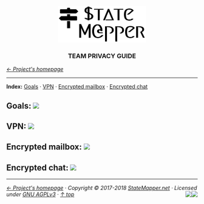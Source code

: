 <div align="center" id="top">
	<a href="https://github.com/StateMapper/StateMapper#top" title="Go to the project's homepage"><img src="https://github.com/StateMapper/StateMapper/blob/master/documentation/logo/logo-manuals.png" /></a><br>
	<h3 align="center">TEAM PRIVACY GUIDE</h3>
</div>

*[&larr; Project's homepage](https://github.com/StateMapper/StateMapper#top)*

-----


**Index:** [Goals](#goals) · [VPN](#vpn) · [Encrypted mailbox](#encrypted-mailbox) · [Encrypted chat](#encrypted-chat)

## Goals: <img src="https://img.shields.io/badge/state-draft-red.svg?style=flat-square" />

## VPN: <img src="https://img.shields.io/badge/state-draft-red.svg?style=flat-square" />

## Encrypted mailbox: <img src="https://img.shields.io/badge/state-draft-red.svg?style=flat-square" />

## Encrypted chat: <img src="https://img.shields.io/badge/state-draft-red.svg?style=flat-square" />

 

-----

*[&larr; Project's homepage](https://github.com/StateMapper/StateMapper#top) · Copyright &copy; 2017-2018 [StateMapper.net](https://statemapper.net) · Licensed under [GNU AGPLv3](../../LICENSE) · [&uarr; top](#top)* <img src="[![Bitbucket issues](https://img.shields.io/bitbucket/issues/atlassian/python-bitbucket.svg?style=social" align="right" /> <a href="https://statemapper.net" target="_blank"><img src="http://hits.dwyl.com/StateMapper/StateMapper.svg?style=flat-square" align="right" /></a>

